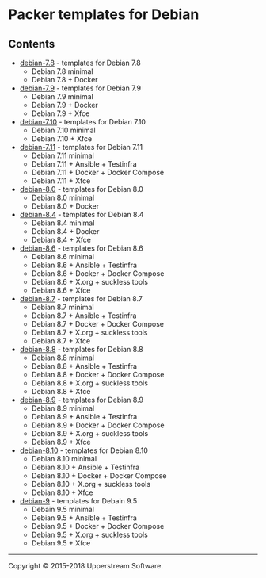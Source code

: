 # Packer templates for Debian

## Contents

* [debian-7.8](debian-7.8/README.mdown) - templates for Debian 7.8
    * Debian 7.8 minimal
    * Debian 7.8 + Docker
* [debian-7.9](debian-7.9/README.mdown) - templates for Debian 7.9
    * Debian 7.9 minimal
    * Debian 7.9 + Docker
    * Debian 7.9 + Xfce
* [debian-7.10](debian-7.10/README.mdown) - templates for Debian 7.10
    * Debian 7.10 minimal
    * Debian 7.10 + Xfce
* [debian-7.11](debian-7.11/README.mdown) - templates for Debian 7.11
    * Debian 7.11 minimal
    * Debian 7.11 + Ansible + Testinfra
    * Debian 7.11 + Docker + Docker Compose
    * Debian 7.11 + Xfce
* [debian-8.0](debian-8.0/README.mdown) - templates for Debian 8.0
    * Debian 8.0 minimal
    * Debian 8.0 + Docker
* [debian-8.4](debian-8.4/README.mdown) - templates for Debian 8.4
    * Debian 8.4 minimal
    * Debian 8.4 + Docker
    * Debian 8.4 + Xfce
* [debian-8.6](debian-8.6/README.mdown) - templates for Debian 8.6
    * Debian 8.6 minimal
    * Debian 8.6 + Ansible + Testinfra
    * Debian 8.6 + Docker + Docker Compose
    * Debian 8.6 + X.org + suckless tools
    * Debian 8.6 + Xfce
* [debian-8.7](debian-8.7/README.mdown) - templates for Debian 8.7
    * Debian 8.7 minimal
    * Debian 8.7 + Ansible + Testinfra
    * Debian 8.7 + Docker + Docker Compose
    * Debian 8.7 + X.org + suckless tools
    * Debian 8.7 + Xfce
* [debian-8.8](debian-8.8/README.mdown) - templates for Debian 8.8
    * Debian 8.8 minimal
    * Debian 8.8 + Ansible + Testinfra
    * Debian 8.8 + Docker + Docker Compose
    * Debian 8.8 + X.org + suckless tools
    * Debian 8.8 + Xfce
* [debian-8.9](debian-8.9/README.mdown) - templates for Debian 8.9
    * Debian 8.9 minimal
    * Debian 8.9 + Ansible + Testinfra
    * Debian 8.9 + Docker + Docker Compose
    * Debian 8.9 + X.org + suckless tools
    * Debian 8.9 + Xfce
* [debian-8.10](debian-8.10/README.mdown) - templates for Debian 8.10
    * Debian 8.10 minimal
    * Debian 8.10 + Ansible + Testinfra
    * Debian 8.10 + Docker + Docker Compose
    * Debian 8.10 + X.org + suckless tools
    * Debian 8.10 + Xfce
* [debian-9](debian-9/README.mdown) - templates for Debain 9.5
    * Debain 9.5 minimal
    * Debian 9.5 + Ansible + Testinfra
    * Debian 9.5 + Docker + Docker Compose
    * Debian 9.5 + X.org + suckless tools
    * Debian 9.5 + Xfce

- - -

Copyright &copy; 2015-2018 Upperstream Software.
